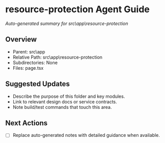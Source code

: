 ﻿# resource-protection Agent Guide
*Auto-generated summary for src\app\resource-protection*

## Overview
- Parent: src\app
- Relative Path: src\app\resource-protection
- Subdirectories: None
- Files: page.tsx

## Suggested Updates
- Describe the purpose of this folder and key modules.
- Link to relevant design docs or service contracts.
- Note build/test commands that touch this area.

## Next Actions
- [ ] Replace auto-generated notes with detailed guidance when available.
